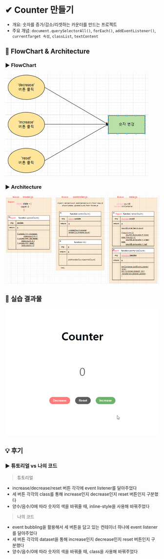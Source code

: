 # ✔ Counter 만들기

-   개요: 숫자를 증가/감소/리셋하는 카운터를 만드는 프로젝트
-   주요 개념: `document.querySelectorAll()`, `forEach()`, `addEventListener()`, `currentTarget 속성`, `classList`, `textContent`

## 🎨 FlowChart & Architecture

[](https://app.diagrams.net/?src=about#G1XRrYvlgHq6YHEeFwcgUxsnfS24I-8-GW)

### ▶ FlowChart

![](./image/flowchart.PNG)

### ▶ Architecture

![](./image/architecture.PNG)

## 🧩 실습 결과물

![](../gif/Counter_practice1.gif)

## 💡 후기

### ▶ 튜토리얼 vs 나의 코드

> 튜토리얼

-   increase/decrease/reset 버튼 각각에 event listener를 달아주었다
-   세 버튼 각각의 class를 통해 increase인지 decrease인지 reset 버튼인지 구분했다
-   양수/음수/0에 따라 숫자의 색을 바꿔줄 때, inline-style을 사용해 바꿔주었다

> 나의 코드

-   event bubbling을 활용해서 세 버튼을 담고 있는 컨테이너 하나에 event listener를 달아주었다
-   세 버튼 각각의 dataset을 통해 increase인지 decrease인지 reset 버튼인지 구분했다
-   양수/음수/0에 따라 숫자의 색을 바꿔줄 때, class을 사용해 바꿔주었다
